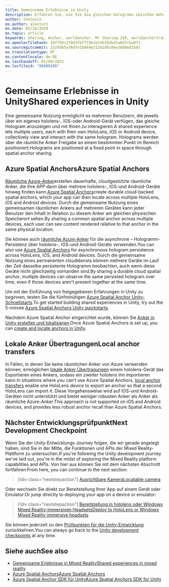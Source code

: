 ```yaml
---
title: Gemeinsame Erlebnisse in Unity
description: Erfahren Sie, wie Sie die gleichen holograms zwischen mehreren Benutzern in einer Unity-Anwendung mit räumlichen Azure-Ankern gemeinsam verwenden.
author: thetuvix
ms.author: alexturn
ms.date: 02/24/2019
ms.topic: article
keywords: Sharing, Anchor, worldanchor, Mr Sharing 250, worldanchortransferbatch, spatialperception, Azure, Azure Spatial Anchor, ASA, Mixed Reality Headset, Windows Mixed Reality Headset, Virtual Reality Headset
ms.openlocfilehash: 26ff56c2f9d3feff33bcb7eb103b41a8dfcba971
ms.sourcegitcommit: 2329db5a76dfe1b844e21291dbc8ee3888ed1b81
ms.translationtype: MT
ms.contentlocale: de-DE
ms.lasthandoff: 01/08/2021
ms.locfileid: "98009280"
---
```

# <a name="shared-experiences-in-unity"></a><span data-ttu-id="11495-104">Gemeinsame Erlebnisse in Unity</span><span class="sxs-lookup"><span data-stu-id="11495-104">Shared experiences in Unity</span></span>

<span data-ttu-id="11495-105">Eine gemeinsame Nutzung ermöglicht es mehreren Benutzern, die jeweils über ein eigenes hololens-, IOS-oder Android-Gerät verfügen, das gleiche Hologram anzuzeigen und mit Ihnen zu interagieren.</span><span class="sxs-lookup"><span data-stu-id="11495-105">A shared experience lets multiple users, each with their own HoloLens, iOS or Android device, collectively view and interact with the same hologram.</span></span> <span data-ttu-id="11495-106">Holograms werden über die räumliche Anker Freigabe an einem bestimmten Punkt im Bereich positioniert.</span><span class="sxs-lookup"><span data-stu-id="11495-106">Holograms are positioned at a fixed point in space through spatial anchor sharing.</span></span>

## <a name="azure-spatial-anchors"></a><span data-ttu-id="11495-107">Azure Spatial Anchors</span><span class="sxs-lookup"><span data-stu-id="11495-107">Azure Spatial Anchors</span></span>

<span data-ttu-id="11495-108"><a href="https://docs.microsoft.com/azure/spatial-anchors/overview" target="_blank">Räumliche Azure-Anker</a>erstellen dauerhafte, cloudgestützte räumliche Anker, die Ihre APP dann über mehrere hololens-, IOS-und Android-Geräte hinweg finden kann.</span><span class="sxs-lookup"><span data-stu-id="11495-108"><a href="https://docs.microsoft.com/azure/spatial-anchors/overview" target="_blank">Azure Spatial Anchors</a>create durable cloud-backed spatial anchors, which your app can then locate across multiple HoloLens, iOS and Android devices.</span></span>  <span data-ttu-id="11495-109">Durch die gemeinsame Nutzung eines gemeinsamen räumlichen Ankers auf mehreren Geräten kann jeder Benutzer den Inhalt in Relation zu diesem Anker am gleichen physischen Speicherort sehen.</span><span class="sxs-lookup"><span data-stu-id="11495-109">By sharing a common spatial anchor across multiple devices, each user can see content rendered relative to that anchor in the same physical location.</span></span> 

<span data-ttu-id="11495-110">Sie können auch <a href="https://docs.microsoft.com/azure/spatial-anchors/overview" target="_blank">räumliche Azure-Anker</a> für die asynchrone – Hologramm-Persistenz über hololens-, IOS-und Android-Geräte verwenden.</span><span class="sxs-lookup"><span data-stu-id="11495-110">You can also use <a href="https://docs.microsoft.com/azure/spatial-anchors/overview" target="_blank">Azure Spatial Anchors</a> for asynchronous hologram persistence across HoloLens, iOS, and Android devices.</span></span>  <span data-ttu-id="11495-111">Durch die gemeinsame Nutzung eines permanenten clouddiensts können mehrere Geräte im Lauf der Zeit dasselbe persistente Hologramm beobachten, auch wenn diese Geräte nicht gleichzeitig vorhanden sind.</span><span class="sxs-lookup"><span data-stu-id="11495-111">By sharing a durable cloud spatial anchor, multiple devices can observe the same persisted hologram over time, even if those devices aren't present together at the same time.</span></span>

<span data-ttu-id="11495-112">Um mit der Einführung von freigegebenen Erfahrungen in Unity zu beginnen, testen Sie die fünfminütigen <a href="https://docs.microsoft.com/azure/spatial-anchors/unity-overview" target="_blank">Azure Spatial Anchor Unity-Schnellstarts</a>.</span><span class="sxs-lookup"><span data-stu-id="11495-112">To get started building shared experiences in Unity, try out the 5-minute <a href="https://docs.microsoft.com/azure/spatial-anchors/unity-overview" target="_blank">Azure Spatial Anchors Unity quickstarts</a>.</span></span>

<span data-ttu-id="11495-113">Nachdem Azure Spatial Anchor eingerichtet wurde, können Sie <a href="https://docs.microsoft.com/azure/spatial-anchors/concepts/create-locate-anchors-unity" target="_blank">Anker in Unity erstellen und lokalisieren</a>.</span><span class="sxs-lookup"><span data-stu-id="11495-113">Once Azure Spatial Anchors is set up, you can <a href="https://docs.microsoft.com/azure/spatial-anchors/concepts/create-locate-anchors-unity" target="_blank">create and locate anchors in Unity</a>.</span></span>

## <a name="local-anchor-transfers"></a><span data-ttu-id="11495-114">Lokale Anker Übertragungen</span><span class="sxs-lookup"><span data-stu-id="11495-114">Local anchor transfers</span></span>

<span data-ttu-id="11495-115">In Fällen, in denen Sie keine räumlichen Anker von Azure verwenden können, ermöglichen [lokale Anker Übertragungen](../../out-of-scope/local-anchor-transfers-in-unity.md) einem hololens-Gerät das Exportieren eines Ankers, sodass ein zweiter hololens ihn importieren kann.</span><span class="sxs-lookup"><span data-stu-id="11495-115">In situations where you can't use Azure Spatial Anchors, [local anchor transfers](../../out-of-scope/local-anchor-transfers-in-unity.md) enable one HoloLens device to export an anchor so that a second HoloLens can import it.</span></span>  <span data-ttu-id="11495-116">Diese Vorgehensweise wird auf IOS-und Android-Geräten nicht unterstützt und bietet weniger robusten Anker als Anker als räumliche Azure-Anker.</span><span class="sxs-lookup"><span data-stu-id="11495-116">This approach is not supported on iOS and Android devices, and provides less robust anchor recall than Azure Spatial Anchors.</span></span>

## <a name="next-development-checkpoint"></a><span data-ttu-id="11495-117">Nächster Entwicklungsprüfpunkt</span><span class="sxs-lookup"><span data-stu-id="11495-117">Next Development Checkpoint</span></span>

<span data-ttu-id="11495-118">Wenn Sie der Unity-Entwicklungs Journey folgen, die wir gerade angelegt haben, sind Sie in der Mitte, die Funktionen und APIs der Mixed Reality-Plattform zu untersuchen.</span><span class="sxs-lookup"><span data-stu-id="11495-118">If you're following the Unity development journey we've laid out, you're in the midst of exploring the Mixed Reality platform capabilities and APIs.</span></span> <span data-ttu-id="11495-119">Von hier aus können Sie mit dem nächsten Abschnitt fortfahren:</span><span class="sxs-lookup"><span data-stu-id="11495-119">From here, you can continue to the next section:</span></span>

> [!div class="nextstepaction"]
> [<span data-ttu-id="11495-120">Ausrichtbare Kamera</span><span class="sxs-lookup"><span data-stu-id="11495-120">Locatable camera</span></span>](locatable-camera-in-unity.md)

<span data-ttu-id="11495-121">Oder wechseln Sie direkt zur Bereitstellung Ihrer App auf einem Gerät oder Emulator:</span><span class="sxs-lookup"><span data-stu-id="11495-121">Or jump directly to deploying your app on a device or emulator:</span></span>

> [!div class="nextstepaction"]
> [<span data-ttu-id="11495-122">Bereitstellung in hololens oder Windows Mixed Reality-immersiven Headsets</span><span class="sxs-lookup"><span data-stu-id="11495-122">Deploy to HoloLens or Windows Mixed Reality immersive headsets</span></span>](../platform-capabilities-and-apis/using-visual-studio.md)

<span data-ttu-id="11495-123">Sie können jederzeit zu den [Prüfpunkten für die Unity-Entwicklung](unity-development-overview.md#3-platform-capabilities-and-apis) zurückkehren.</span><span class="sxs-lookup"><span data-stu-id="11495-123">You can always go back to the [Unity development checkpoints](unity-development-overview.md#3-platform-capabilities-and-apis) at any time.</span></span>

## <a name="see-also"></a><span data-ttu-id="11495-124">Siehe auch</span><span class="sxs-lookup"><span data-stu-id="11495-124">See also</span></span>
* [<span data-ttu-id="11495-125">Gemeinsame Erlebnisse in Mixed Reality</span><span class="sxs-lookup"><span data-stu-id="11495-125">Shared experiences in mixed reality</span></span>](../platform-capabilities-and-apis/shared-experiences-in-mixed-reality.md)
* <span data-ttu-id="11495-126"><a href="https://docs.microsoft.com/azure/spatial-anchors" target="_blank">Azure Spatial Anchors</a></span><span class="sxs-lookup"><span data-stu-id="11495-126"><a href="https://docs.microsoft.com/azure/spatial-anchors" target="_blank">Azure Spatial Anchors</a></span></span>
* <span data-ttu-id="11495-127"><a href="https://docs.microsoft.com/dotnet/api/Microsoft.Azure.SpatialAnchors" target="_blank">Azure Spatial Anchor SDK für Unity</a></span><span class="sxs-lookup"><span data-stu-id="11495-127"><a href="https://docs.microsoft.com/dotnet/api/Microsoft.Azure.SpatialAnchors" target="_blank">Azure Spatial Anchors SDK for Unity</a></span></span>
